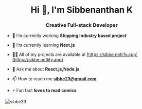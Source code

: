 <h1 align="center">Hi 👋, I'm Sibbenanthan K</h1>
<h3 align="center">Creative Full-stack Developer</h3>


- 🔭 I’m currently working **Shipping Industry based project**

- 🌱 I’m currently learning **Next.js**

- 👨‍💻 All of my projects are available at [https://sibbe.netlify.app](https://sibbe.netlify.app)

- 💬 Ask me about **React.js,Node.js**

- 📫 How to reach me **sibbe23@gmail.com**

- ⚡ Fun fact **loves to read comics**

<p><img align="center" src="https://github-readme-stats.vercel.app/api/top-langs?username=sibbe23&show_icons=true&locale=en&layout=compact" alt="sibbe23" /></p>

